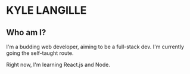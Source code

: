 # KYLE LANGILLE

## Who am I?

I'm a budding web developer, aiming to be a full-stack dev. I'm currently going the self-taught route.

Right now, I'm learning React.js and Node.
